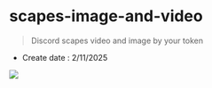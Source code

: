 # scapes-image-and-video
> Discord scapes video and image by your token 
- Create date : 2/11/2025

<kbd>
  <img src="public/showcase.jpg">
</kbd>
